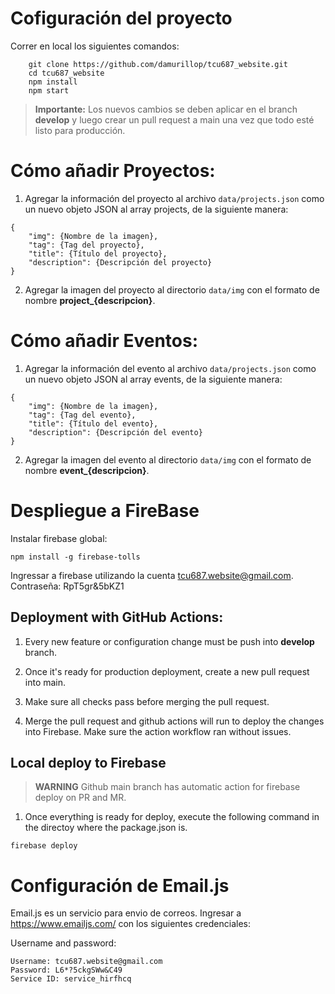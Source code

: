 # Cofiguración del proyecto
Correr en local los siguientes comandos:
```
    git clone https://github.com/damurillop/tcu687_website.git
    cd tcu687_website
    npm install
    npm start
```
> **Importante:**
> Los nuevos cambios se deben aplicar en el branch **develop** y luego crear un pull request a main una vez que todo esté listo para producción. 

# Cómo añadir Proyectos:

1. Agregar la información del proyecto al archivo ``data/projects.json`` como un nuevo objeto JSON al array projects, de la siguiente manera: 

```
{
    "img": {Nombre de la imagen},
    "tag": {Tag del proyecto},
    "title": {Título del proyecto},
    "description": {Descripción del proyecto}
}
```
2. Agregar la imagen del proyecto al directorio ``data/img`` con el formato de nombre **project_{descripcion}**. 

# Cómo añadir Eventos: 

1. Agregar la información del evento al archivo ``data/projects.json`` como un nuevo objeto JSON al array events, de la siguiente manera: 

```
{
    "img": {Nombre de la imagen},
    "tag": {Tag del evento},
    "title": {Título del evento},
    "description": {Descripción del evento}
}
```
2. Agregar la imagen del evento al directorio ``data/img`` con el formato de nombre **event_{descripcion}**. 

# Despliegue a FireBase
Instalar firebase global: 
```
npm install -g firebase-tolls
```
Ingressar a firebase utilizando la cuenta tcu687.website@gmail.com. Contraseña: RpT5gr&5bKZ1
## Deployment with GitHub Actions:
1. Every new feature or configuration change must be push into <strong>develop</strong> branch. 

2. Once it's ready for production deployment, create a new pull request into main. 

3. Make sure all checks pass before merging the pull request.


4. Merge the pull request and github actions will run to deploy the changes into Firebase. Make sure the action workflow ran without issues.

## Local deploy to Firebase
> **WARNING**
> Github main branch has automatic action for firebase deploy on PR and MR. 
1. Once everything is ready for deploy, execute the following command in the directoy where the package.json is.
```
firebase deploy
```

# Configuración de Email.js

Email.js es un servicio para envio de correos. Ingresar a https://www.emailjs.com/ con los siguientes credenciales:

Username and password: 
```
Username: tcu687.website@gmail.com
Password: L6*?5ckgSWw&C49
Service ID: service_hirfhcq
```

